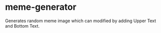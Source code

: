 # meme-generator
Generates random meme image which can modified by adding Upper Text and Bottom Text.
